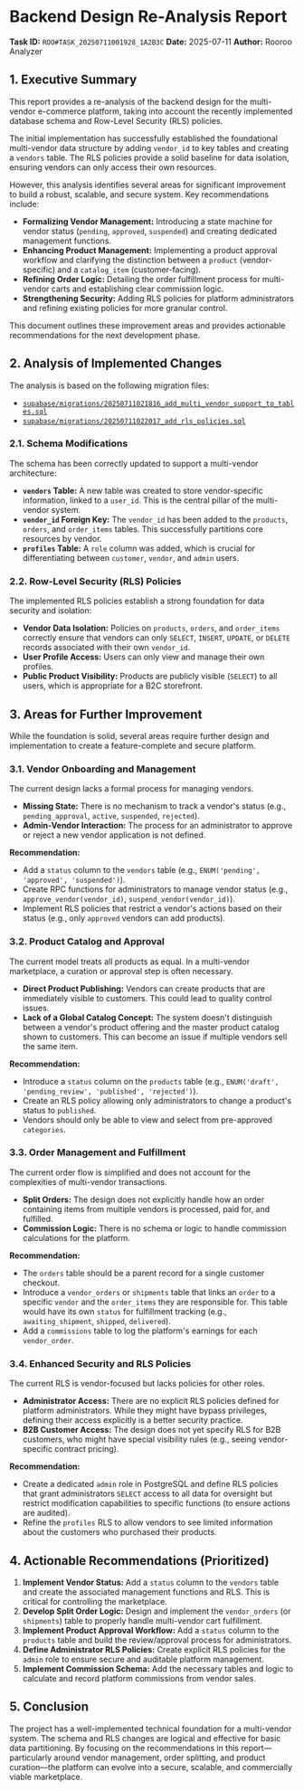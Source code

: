 # Backend Design Re-Analysis Report

**Task ID:** `ROO#TASK_20250711001928_1A2B3C`
**Date:** 2025-07-11
**Author:** Rooroo Analyzer

## 1. Executive Summary

This report provides a re-analysis of the backend design for the multi-vendor e-commerce platform, taking into account the recently implemented database schema and Row-Level Security (RLS) policies.

The initial implementation has successfully established the foundational multi-vendor data structure by adding `vendor_id` to key tables and creating a `vendors` table. The RLS policies provide a solid baseline for data isolation, ensuring vendors can only access their own resources.

However, this analysis identifies several areas for significant improvement to build a robust, scalable, and secure system. Key recommendations include:

- **Formalizing Vendor Management:** Introducing a state machine for vendor status (`pending`, `approved`, `suspended`) and creating dedicated management functions.
- **Enhancing Product Management:** Implementing a product approval workflow and clarifying the distinction between a `product` (vendor-specific) and a `catalog_item` (customer-facing).
- **Refining Order Logic:** Detailing the order fulfillment process for multi-vendor carts and establishing clear commission logic.
- **Strengthening Security:** Adding RLS policies for platform administrators and refining existing policies for more granular control.

This document outlines these improvement areas and provides actionable recommendations for the next development phase.

## 2. Analysis of Implemented Changes

The analysis is based on the following migration files:

- [`supabase/migrations/20250711021816_add_multi_vendor_support_to_tables.sql`](supabase/migrations/20250711021816_add_multi_vendor_support_to_tables.sql)
- [`supabase/migrations/20250711022017_add_rls_policies.sql`](supabase/migrations/20250711022017_add_rls_policies.sql)

### 2.1. Schema Modifications

The schema has been correctly updated to support a multi-vendor architecture:

- **`vendors` Table:** A new table was created to store vendor-specific information, linked to a `user_id`. This is the central pillar of the multi-vendor system.
- **`vendor_id` Foreign Key:** The `vendor_id` has been added to the `products`, `orders`, and `order_items` tables. This successfully partitions core resources by vendor.
- **`profiles` Table:** A `role` column was added, which is crucial for differentiating between `customer`, `vendor`, and `admin` users.

### 2.2. Row-Level Security (RLS) Policies

The implemented RLS policies establish a strong foundation for data security and isolation:

- **Vendor Data Isolation:** Policies on `products`, `orders`, and `order_items` correctly ensure that vendors can only `SELECT`, `INSERT`, `UPDATE`, or `DELETE` records associated with their own `vendor_id`.
- **User Profile Access:** Users can only view and manage their own profiles.
- **Public Product Visibility:** Products are publicly visible (`SELECT`) to all users, which is appropriate for a B2C storefront.

## 3. Areas for Further Improvement

While the foundation is solid, several areas require further design and implementation to create a feature-complete and secure platform.

### 3.1. Vendor Onboarding and Management

The current design lacks a formal process for managing vendors.

- **Missing State:** There is no mechanism to track a vendor's status (e.g., `pending_approval`, `active`, `suspended`, `rejected`).
- **Admin-Vendor Interaction:** The process for an administrator to approve or reject a new vendor application is not defined.

**Recommendation:**

- Add a `status` column to the `vendors` table (e.g., `ENUM('pending', 'approved', 'suspended')`).
- Create RPC functions for administrators to manage vendor status (e.g., `approve_vendor(vendor_id)`, `suspend_vendor(vendor_id)`).
- Implement RLS policies that restrict a vendor's actions based on their status (e.g., only `approved` vendors can add products).

### 3.2. Product Catalog and Approval

The current model treats all products as equal. In a multi-vendor marketplace, a curation or approval step is often necessary.

- **Direct Product Publishing:** Vendors can create products that are immediately visible to customers. This could lead to quality control issues.
- **Lack of a Global Catalog Concept:** The system doesn't distinguish between a vendor's product offering and the master product catalog shown to customers. This can become an issue if multiple vendors sell the same item.

**Recommendation:**

- Introduce a `status` column on the `products` table (e.g., `ENUM('draft', 'pending_review', 'published', 'rejected')`).
- Create an RLS policy allowing only administrators to change a product's status to `published`.
- Vendors should only be able to view and select from pre-approved `categories`.

### 3.3. Order Management and Fulfillment

The current order flow is simplified and does not account for the complexities of multi-vendor transactions.

- **Split Orders:** The design does not explicitly handle how an order containing items from multiple vendors is processed, paid for, and fulfilled.
- **Commission Logic:** There is no schema or logic to handle commission calculations for the platform.

**Recommendation:**

- The `orders` table should be a parent record for a single customer checkout.
- Introduce a `vendor_orders` or `shipments` table that links an `order` to a specific `vendor` and the `order_items` they are responsible for. This table would have its own `status` for fulfillment tracking (e.g., `awaiting_shipment`, `shipped`, `delivered`).
- Add a `commissions` table to log the platform's earnings for each `vendor_order`.

### 3.4. Enhanced Security and RLS Policies

The current RLS is vendor-focused but lacks policies for other roles.

- **Administrator Access:** There are no explicit RLS policies defined for platform administrators. While they might have bypass privileges, defining their access explicitly is a better security practice.
- **B2B Customer Access:** The design does not yet specify RLS for B2B customers, who might have special visibility rules (e.g., seeing vendor-specific contract pricing).

**Recommendation:**

- Create a dedicated `admin` role in PostgreSQL and define RLS policies that grant administrators `SELECT` access to all data for oversight but restrict modification capabilities to specific functions (to ensure actions are audited).
- Refine the `profiles` RLS to allow vendors to see limited information about the customers who purchased their products.

## 4. Actionable Recommendations (Prioritized)

1.  **Implement Vendor Status:** Add a `status` column to the `vendors` table and create the associated management functions and RLS. This is critical for controlling the marketplace.
2.  **Develop Split Order Logic:** Design and implement the `vendor_orders` (or `shipments`) table to properly handle multi-vendor cart fulfillment.
3.  **Implement Product Approval Workflow:** Add a `status` column to the `products` table and build the review/approval process for administrators.
4.  **Define Administrator RLS Policies:** Create explicit RLS policies for the `admin` role to ensure secure and auditable platform management.
5.  **Implement Commission Schema:** Add the necessary tables and logic to calculate and record platform commissions from vendor sales.

## 5. Conclusion

The project has a well-implemented technical foundation for a multi-vendor system. The schema and RLS changes are logical and effective for basic data partitioning. By focusing on the recommendations in this report—particularly around vendor management, order splitting, and product curation—the platform can evolve into a secure, scalable, and commercially viable marketplace.
